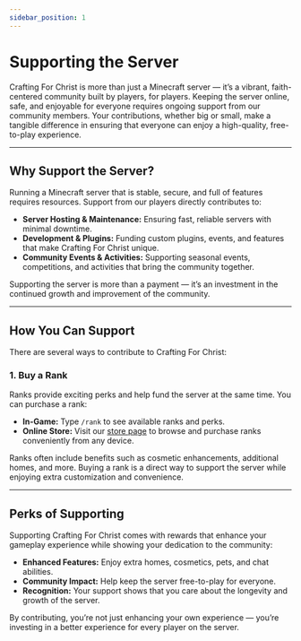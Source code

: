 ```yaml
---
sidebar_position: 1
---
```


# Supporting the Server

Crafting For Christ is more than just a Minecraft server — it’s a vibrant, faith-centered community built by players, for players. Keeping the server online, safe, and enjoyable for everyone requires ongoing support from our community members. Your contributions, whether big or small, make a tangible difference in ensuring that everyone can enjoy a high-quality, free-to-play experience.

---

## Why Support the Server?

Running a Minecraft server that is stable, secure, and full of features requires resources. Support from our players directly contributes to:

* **Server Hosting & Maintenance:** Ensuring fast, reliable servers with minimal downtime.
* **Development & Plugins:** Funding custom plugins, events, and features that make Crafting For Christ unique.
* **Community Events & Activities:** Supporting seasonal events, competitions, and activities that bring the community together.

Supporting the server is more than a payment — it’s an investment in the continued growth and improvement of the community.

---

## How You Can Support

There are several ways to contribute to Crafting For Christ:

### 1. Buy a Rank

Ranks provide exciting perks and help fund the server at the same time. You can purchase a rank:

* **In-Game:** Type `/rank` to see available ranks and perks.
* **Online Store:** Visit our [store page](https://craftingforchrist.net/webstore) to browse and purchase ranks conveniently from any device.

Ranks often include benefits such as cosmetic enhancements, additional homes, and more. Buying a rank is a direct way to support the server while enjoying extra customization and convenience.

---

## Perks of Supporting

Supporting Crafting For Christ comes with rewards that enhance your gameplay experience while showing your dedication to the community:

* **Enhanced Features:** Enjoy extra homes, cosmetics, pets, and chat abilities.
* **Community Impact:** Help keep the server free-to-play for everyone.
* **Recognition:** Your support shows that you care about the longevity and growth of the server.

By contributing, you’re not just enhancing your own experience — you’re investing in a better experience for every player on the server.
